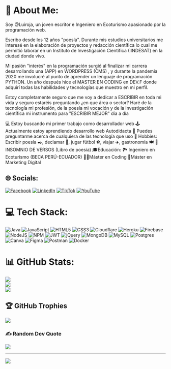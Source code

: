 # 💫 About Me:
Soy @Luiroja, un joven escritor e Ingeniero en Ecoturismo apasionado por la programación web. 

Escribo desde los 12 años "poesía". Durante mis estudios universitarios me interesé en la elaboración de proyectos y redacción científica lo cual me permitió laborar en un Instituto de Investigación Científica (IINDESAT) en la ciudad donde vivo.

Mi pasión "interés" en la programación surgió al finalizar mi carrera desarrollando una (APP) en WORDPRESS (CMS) , y durante la pandemia 2020 me involucré al punto de aprender un lenguaje de programación PYTHON. Un año después hice el MASTER EN CODING en DEV.F donde adquirí todas las habilidades y tecnologías que muestro en mi perfil.

Estoy completamente seguro que me voy a dedicar a ESCRIBIR en toda mi vida y seguro estaréis preguntando ¿en que área o sector? Haré de la tecnología mi profesión, de la poesía mi vocación y de la investigación científica mi instrumento para "ESCRIBIR MEJOR" día a día

💻 Estoy buscando mi primer trabajo como desarrollador web
🕹 Actualmente estoy aprendiendo desarrollo web Autodidacta
💬 Puedes preguntarme acerca de cualquiera de las tecnología que uso
🧨 Hobbies: Escribir poesía ✒️, declamar 🎤, jugar fútbol ⚽, viajar ✈️, gastronomía 🍽️
📕 INSOMNIO DE VERSOS (Libro de poesía)
🎓Educación:
🏞️ Ingeniero en Ecoturismo (BECA PERÚ-ECUADOR)
👨‍💻Máster en Coding
📱Máster en Marketing Digital

## 🌐 Socials:
[![Facebook](https://img.shields.io/badge/Facebook-%231877F2.svg?logo=Facebook&logoColor=white)](https://www.facebook.com/luisrogerio.juarezalarcon) [![LinkedIn](https://img.shields.io/badge/LinkedIn-%230077B5.svg?logo=linkedin&logoColor=white)](https://www.linkedin.com/in/luiroja/) [![TikTok](https://img.shields.io/badge/TikTok-%23000000.svg?logo=TikTok&logoColor=white)](https://tiktok.com/@luiroja) [![YouTube](https://img.shields.io/badge/YouTube-%23FF0000.svg?logo=YouTube&logoColor=white)](https://youtube.com/@luiroja5033) 

# 💻 Tech Stack:
![Java](https://img.shields.io/badge/java-%23ED8B00.svg?style=for-the-badge&logo=java&logoColor=white) ![JavaScript](https://img.shields.io/badge/javascript-%23323330.svg?style=for-the-badge&logo=javascript&logoColor=%23F7DF1E) ![HTML5](https://img.shields.io/badge/html5-%23E34F26.svg?style=for-the-badge&logo=html5&logoColor=white) ![CSS3](https://img.shields.io/badge/css3-%231572B6.svg?style=for-the-badge&logo=css3&logoColor=white) ![Cloudflare](https://img.shields.io/badge/Cloudflare-F38020?style=for-the-badge&logo=Cloudflare&logoColor=white) ![Heroku](https://img.shields.io/badge/heroku-%23430098.svg?style=for-the-badge&logo=heroku&logoColor=white) ![Firebase](https://img.shields.io/badge/firebase-%23039BE5.svg?style=for-the-badge&logo=firebase) ![NodeJS](https://img.shields.io/badge/node.js-6DA55F?style=for-the-badge&logo=node.js&logoColor=white) ![NPM](https://img.shields.io/badge/NPM-%23000000.svg?style=for-the-badge&logo=npm&logoColor=white) ![JWT](https://img.shields.io/badge/JWT-black?style=for-the-badge&logo=JSON%20web%20tokens) ![jQuery](https://img.shields.io/badge/jquery-%230769AD.svg?style=for-the-badge&logo=jquery&logoColor=white) ![MongoDB](https://img.shields.io/badge/MongoDB-%234ea94b.svg?style=for-the-badge&logo=mongodb&logoColor=white) ![MySQL](https://img.shields.io/badge/mysql-%2300f.svg?style=for-the-badge&logo=mysql&logoColor=white) ![Postgres](https://img.shields.io/badge/postgres-%23316192.svg?style=for-the-badge&logo=postgresql&logoColor=white) ![Canva](https://img.shields.io/badge/Canva-%2300C4CC.svg?style=for-the-badge&logo=Canva&logoColor=white) 	![Figma](https://img.shields.io/badge/figma-%23F24E1E.svg?style=for-the-badge&logo=figma&logoColor=white) ![Postman](https://img.shields.io/badge/Postman-FF6C37?style=for-the-badge&logo=postman&logoColor=white) ![Docker](https://img.shields.io/badge/docker-%230db7ed.svg?style=for-the-badge&logo=docker&logoColor=white)
# 📊 GitHub Stats:
![](https://github-readme-stats.vercel.app/api?username=luiroja&theme=dark&hide_border=true&include_all_commits=false&count_private=true)<br/>
![](https://github-readme-streak-stats.herokuapp.com/?user=luiroja&theme=dark&hide_border=true)<br/>
![](https://github-readme-stats.vercel.app/api/top-langs/?username=luiroja&theme=dark&hide_border=true&include_all_commits=false&count_private=true&layout=compact)

## 🏆 GitHub Trophies
![](https://github-profile-trophy.vercel.app/?username=luiroja&theme=radical&no-frame=false&no-bg=true&margin-w=4)

### ✍️ Random Dev Quote
![](https://quotes-github-readme.vercel.app/api?type=horizontal&theme=radical)

---
[![](https://visitcount.itsvg.in/api?id=luiroja&icon=9&color=6)](https://visitcount.itsvg.in)

<!-- Proudly created with GPRM ( https://gprm.itsvg.in ) -->

